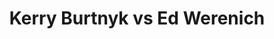 ---
title: Kerry Burtnyk vs Ed Werenich
player1:
  name: Burtnyk, Kerry
  percent: 76
  wins: 2
  losses: 1
player2:
  name: Werenich, Ed
  percent: 71
  wins: 1
  losses: 2
games:
- player1:
    team: MB
    position: Fourth
    percent: 
    win: 1
    loss: 0
  player2:
    team: 'ON'
    position: Fourth
    percent: 
    win: 0
    loss: 1
  event: Brier
  year: 1981
  draw: Round Robin(2)
  score: MB 6 - ON 5
- player1:
    team: MB
    position: Fourth
    percent: 68
    win: 0
    loss: 1
  player2:
    team: 'ON'
    position: Third
    percent: 74
    win: 1
    loss: 0
  event: Brier
  year: 1988
  draw: Round Robin(1)
  score: MB 3 - ON 6
- player1:
    team: MB
    position: Fourth
    percent: 84
    win: 1
    loss: 0
  player2:
    team: 'ON'
    position: Fourth
    percent: 67
    win: 0
    loss: 1
  event: Brier
  year: 1995
  draw: Round Robin(15)
  score: ON 4 - MB 9
- player1:
    team: BUR
    position: Fourth
    percent: 79
    win: 0
    loss: 1
  player2:
    team: WER
    position: Fourth
    percent: 83
    win: 1
    loss: 0
  event: Trials (Men)
  year: 1997
  draw: Round Robin(7)
  score: BUR 5 - WER 6
---